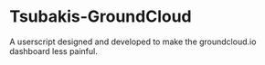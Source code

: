 # Tsubakis-GroundCloud
A userscript designed and developed to make the groundcloud.io dashboard less painful.
